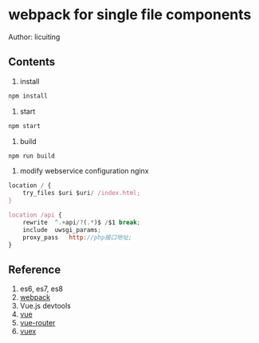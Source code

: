 webpack for single file components
============
Author: licuiting

## Contents 
1. install
``` js
npm install
```
1. start
``` js
npm start
```
1. build
``` js
npm run build
```
1. modify webservice configuration
nginx
``` js
location / {
	try_files $uri $uri/ /index.html;
}

location /api {
	rewrite  ^.+api/?(.*)$ /$1 break;
	include  uwsgi_params;
	proxy_pass   http://php接口地址;
}
```

## Reference 
1. es6, es7, es8
1. [webpack](https://webpack.js.org/)
1. Vue.js devtools
1. [vue](https://vuejs.org/) 
1. [vue-router](https://router.vuejs.org/en/) 
1. [vuex](https://vuex.vuejs.org/en/)
